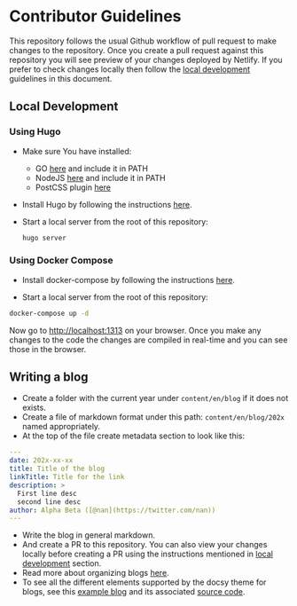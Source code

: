 # Contributor Guidelines

This repository follows the usual Github workflow of pull request to make changes to the repository. Once you create a pull request against this repository you will see preview of your changes deployed by Netlify. If you prefer to check changes locally then follow the [local development](#local-development) guidelines in this document.

## Local Development

### Using Hugo

- Make sure You have installed:
  - GO [here](https://go.dev/doc/install) and include it in PATH
  - NodeJS [here](https://nodejs.org/en/download/package-manager) and include it in PATH
  - PostCSS plugin [here](https://gohugo.io/functions/css/postcss/#setup)
- Install Hugo by following the instructions [here](https://gohugo.io/installation/).

- Start a local server from the root of this repository:
  ```bash
  hugo server
  ```

### Using Docker Compose

- Install docker-compose by following the instructions [here](https://docs.docker.com/compose/install/).

- Start a local server from the root of this repository:

```bash
docker-compose up -d
```

Now go to [http://localhost:1313](http://localhost:1313) on your browser. Once you make any changes to the code the changes are compiled in real-time and you can see those in the browser.

## Writing a blog

- Create a folder with the current year under `content/en/blog` if it does not exists.
- Create a file of markdown format under this path: `content/en/blog/202x` named appropriately.
- At the top of the file create metadata section to look like this:

```yaml
---
date: 202x-xx-xx
title: Title of the blog
linkTitle: Title for the link
description: >
  First line desc
  second line desc
author: Alpha Beta ([@nan](https://twitter.com/nan))
---
```

- Write the blog in general markdown.
- And create a PR to this repository. You can also view your changes locally before creating a PR using the instructions mentioned in [local development](#local-development) section.
- Read more about organizing blogs [here](https://www.docsy.dev/docs/adding-content/content/#organizing-your-blog-posts).
- To see all the different elements supported by the docsy theme for blogs, see this [example blog](https://example.docsy.dev/blog/2018/10/06/second-blog-post/) and its associated [source code](https://github.com/google/docsy-example/blob/main/content/en/blog/news/second-post.md).
